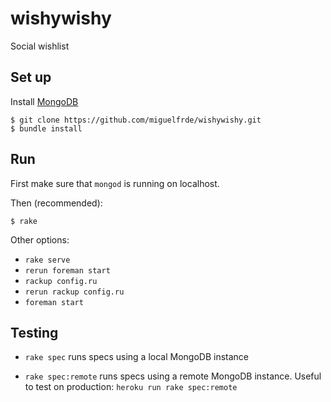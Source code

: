 wishywishy
==========

Social wishlist

## Set up

Install [MongoDB](http://docs.mongodb.org/manual/installation/)

```
$ git clone https://github.com/miguelfrde/wishywishy.git
$ bundle install
```

## Run

First make sure that `mongod` is running on localhost.

Then (recommended):

```
$ rake
```

Other options:

- `rake serve`
- `rerun foreman start`
- `rackup config.ru`
- `rerun rackup config.ru`
- `foreman start`

## Testing

- `rake spec` runs specs using a local MongoDB instance

- `rake spec:remote` runs specs using a remote MongoDB instance. Useful to test on production: `heroku run rake spec:remote`
